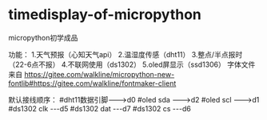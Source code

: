 # timedisplay-of-micropython
micropython初学成品

功能：
1.天气预报（心知天气api）
2.温湿度传感（dht11）
3.整点/半点报时（22-6点不报）
4.不联网使用（ds1302）
5.oled屏显示（ssd1306）
字体文件来自 https://gitee.com/walkline/micropython-new-fontlib#https://gitee.com/walkline/fontmaker-client

默认接线顺序：
#dht11数据引脚--->d0
#oled sda --->d2
#oled scl --->d1
#ds1302 clk ---d5
#ds1302 dat ---d7
#ds1302 cs ---d6

